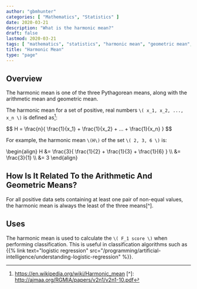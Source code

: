 ```yaml
---
author: "gbmhunter"
categories: [ "Mathematics", "Statistics" ]
date: 2020-03-21
description: "What is the harmonic mean?"
draft: false
lastmod: 2020-03-21
tags: [ "mathematics", "statistics", "harmonic mean", "geometric mean", "arithmetic mean", "classification", "f1 score" ]
title: "Harmonic Mean"
type: "page"
---
```


## Overview

The harmonic mean is one of the three Pythagorean means, along with the arithmetic mean and geometric mean.

The harmonic mean for a set of positive, real numbers `\( x_1, x_2, ..., x_n \)` is defined as[^wikipedia-harmonic-mean]:

<p>$$ H = \frac{n}{ \frac{1}{x_1} + \frac{1}{x_2} + ... + \frac{1}{x_n} } $$</p>

For example, the harmonic mean `\(H\)` of the set `\( 2, 3, 6 \)` is:

<p>\begin{align}
H &= \frac{3}{ \frac{1}{2} + \frac{1}{3} + \frac{1}{6} } \\
  &= \frac{3}{1} \\
  &= 3 
\end{align}</p>

## How Is It Related To the Arithmetic And Geometric Means?

For all positive data sets containing at least one pair of non-equal values, the harmonic mean is always the least of the three means[^].

## Uses

The harmonic mean is used to calculate the `\( F_1 score \)` when performing classification. This is useful in classification algorithms such as {{% link text="logistic regression" src="/programming/artificial-intelligence/understanding-logistic-regression" %}}.

[^wikipedia-harmonic-mean]: https://en.wikipedia.org/wiki/Harmonic_mean
[^]: http://ajmaa.org/RGMIA/papers/v2n1/v2n1-10.pdf